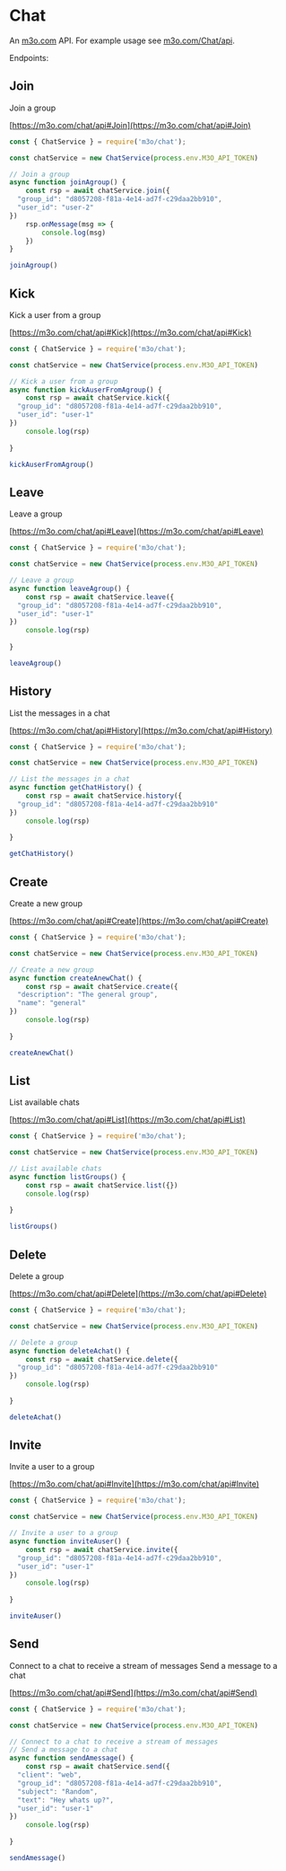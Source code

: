 # Chat

An [m3o.com](https://m3o.com) API. For example usage see [m3o.com/Chat/api](https://m3o.com/Chat/api).

Endpoints:

## Join

Join a group


[https://m3o.com/chat/api#Join](https://m3o.com/chat/api#Join)

```js
const { ChatService } = require('m3o/chat');

const chatService = new ChatService(process.env.M3O_API_TOKEN)

// Join a group
async function joinAgroup() {
	const rsp = await chatService.join({
  "group_id": "d8057208-f81a-4e14-ad7f-c29daa2bb910",
  "user_id": "user-2"
})
	rsp.onMessage(msg => {
		console.log(msg)
	})
}

joinAgroup()
```
## Kick

Kick a user from a group


[https://m3o.com/chat/api#Kick](https://m3o.com/chat/api#Kick)

```js
const { ChatService } = require('m3o/chat');

const chatService = new ChatService(process.env.M3O_API_TOKEN)

// Kick a user from a group
async function kickAuserFromAgroup() {
	const rsp = await chatService.kick({
  "group_id": "d8057208-f81a-4e14-ad7f-c29daa2bb910",
  "user_id": "user-1"
})
	console.log(rsp)
	
}

kickAuserFromAgroup()
```
## Leave

Leave a group


[https://m3o.com/chat/api#Leave](https://m3o.com/chat/api#Leave)

```js
const { ChatService } = require('m3o/chat');

const chatService = new ChatService(process.env.M3O_API_TOKEN)

// Leave a group
async function leaveAgroup() {
	const rsp = await chatService.leave({
  "group_id": "d8057208-f81a-4e14-ad7f-c29daa2bb910",
  "user_id": "user-1"
})
	console.log(rsp)
	
}

leaveAgroup()
```
## History

List the messages in a chat


[https://m3o.com/chat/api#History](https://m3o.com/chat/api#History)

```js
const { ChatService } = require('m3o/chat');

const chatService = new ChatService(process.env.M3O_API_TOKEN)

// List the messages in a chat
async function getChatHistory() {
	const rsp = await chatService.history({
  "group_id": "d8057208-f81a-4e14-ad7f-c29daa2bb910"
})
	console.log(rsp)
	
}

getChatHistory()
```
## Create

Create a new group


[https://m3o.com/chat/api#Create](https://m3o.com/chat/api#Create)

```js
const { ChatService } = require('m3o/chat');

const chatService = new ChatService(process.env.M3O_API_TOKEN)

// Create a new group
async function createAnewChat() {
	const rsp = await chatService.create({
  "description": "The general group",
  "name": "general"
})
	console.log(rsp)
	
}

createAnewChat()
```
## List

List available chats


[https://m3o.com/chat/api#List](https://m3o.com/chat/api#List)

```js
const { ChatService } = require('m3o/chat');

const chatService = new ChatService(process.env.M3O_API_TOKEN)

// List available chats
async function listGroups() {
	const rsp = await chatService.list({})
	console.log(rsp)
	
}

listGroups()
```
## Delete

Delete a group


[https://m3o.com/chat/api#Delete](https://m3o.com/chat/api#Delete)

```js
const { ChatService } = require('m3o/chat');

const chatService = new ChatService(process.env.M3O_API_TOKEN)

// Delete a group
async function deleteAchat() {
	const rsp = await chatService.delete({
  "group_id": "d8057208-f81a-4e14-ad7f-c29daa2bb910"
})
	console.log(rsp)
	
}

deleteAchat()
```
## Invite

Invite a user to a group


[https://m3o.com/chat/api#Invite](https://m3o.com/chat/api#Invite)

```js
const { ChatService } = require('m3o/chat');

const chatService = new ChatService(process.env.M3O_API_TOKEN)

// Invite a user to a group
async function inviteAuser() {
	const rsp = await chatService.invite({
  "group_id": "d8057208-f81a-4e14-ad7f-c29daa2bb910",
  "user_id": "user-1"
})
	console.log(rsp)
	
}

inviteAuser()
```
## Send

Connect to a chat to receive a stream of messages
Send a message to a chat


[https://m3o.com/chat/api#Send](https://m3o.com/chat/api#Send)

```js
const { ChatService } = require('m3o/chat');

const chatService = new ChatService(process.env.M3O_API_TOKEN)

// Connect to a chat to receive a stream of messages
// Send a message to a chat
async function sendAmessage() {
	const rsp = await chatService.send({
  "client": "web",
  "group_id": "d8057208-f81a-4e14-ad7f-c29daa2bb910",
  "subject": "Random",
  "text": "Hey whats up?",
  "user_id": "user-1"
})
	console.log(rsp)
	
}

sendAmessage()
```
